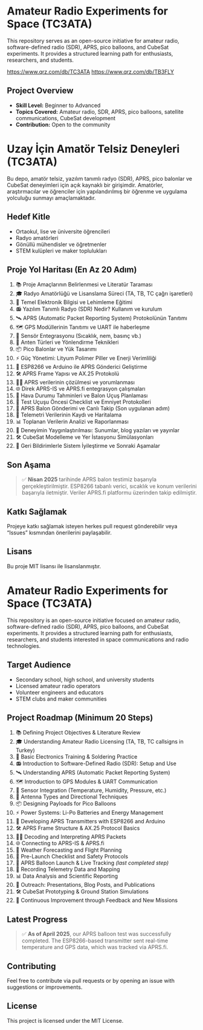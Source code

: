 # Amateur Radio Experiments for Space (TC3ATA)

This repository serves as an open-source initiative for amateur radio, software-defined radio (SDR), APRS, pico balloons, and CubeSat experiments. It provides a structured learning path for enthusiasts, researchers, and students.  

https://www.qrz.com/db/TC3ATA
https://www.qrz.com/db/TB3FLY

## Project Overview

- **Skill Level:** Beginner to Advanced  
- **Topics Covered:** Amateur radio, SDR, APRS, pico balloons, satellite communications, CubeSat development  
- **Contribution:** Open to the community  

# Uzay İçin Amatör Telsiz Deneyleri (TC3ATA)

Bu depo, amatör telsiz, yazılım tanımlı radyo (SDR), APRS, pico balonlar ve CubeSat deneyimleri için açık kaynaklı bir girişimdir. Amatörler, araştırmacılar ve öğrenciler için yapılandırılmış bir öğrenme ve uygulama yolculuğu sunmayı amaçlamaktadır.

## Hedef Kitle
- Ortaokul, lise ve üniversite öğrencileri
- Radyo amatörleri
- Gönüllü mühendisler ve öğretmenler
- STEM kulüpleri ve maker toplulukları

## Proje Yol Haritası (En Az 20 Adım)

1. 📚 Proje Amaçlarının Belirlenmesi ve Literatür Taraması  
2. 🎓 Radyo Amatörlüğü ve Lisanslama Süreci (TA, TB, TC çağrı işaretleri)  
3. 🔧 Temel Elektronik Bilgisi ve Lehimleme Eğitimi  
4. 📻 Yazılım Tanımlı Radyo (SDR) Nedir? Kullanım ve kurulum  
5. 🛰 APRS (Automatic Packet Reporting System) Protokolünün Tanıtımı  
6. 🗺 GPS Modüllerinin Tanıtımı ve UART ile haberleşme  
7. 🧪 Sensör Entegrasyonu (Sıcaklık, nem, basınç vb.)  
8. 📡 Anten Türleri ve Yönlendirme Teknikleri  
9. 📦 Pico Balonlar ve Yük Tasarımı  
10. ⚡ Güç Yönetimi: Lityum Polimer Piller ve Enerji Verimliliği  
11. 🧰 ESP8266 ve Arduino ile APRS Gönderici Geliştirme  
12. 🛠 APRS Frame Yapısı ve AX.25 Protokolü  
13. 🧑‍💻 APRS verilerinin çözülmesi ve yorumlanması  
14. 🌐 Direk APRS-IS ve APRS.fi entegrasyon çalışmaları  
15. 🧭 Hava Durumu Tahminleri ve Balon Uçuş Planlaması  
16. 🚀 Test Uçuşu Öncesi Checklist ve Emniyet Protokolleri  
17. 🌌 APRS Balon Gönderimi ve Canlı Takip (Son uygulanan adım)  
18. 🧾 Telemetri Verilerinin Kaydı ve Haritalama  
19. 📊 Toplanan Verilerin Analizi ve Raporlanması  
20. 🎤 Deneyimin Yaygınlaştırılması: Sunumlar, blog yazıları ve yayınlar  
21. 🛠 CubeSat Modelleme ve Yer İstasyonu Simülasyonları  
22. 🔄 Geri Bildirimlerle Sistem İyileştirme ve Sonraki Aşamalar

## Son Aşama

> ✅ **Nisan 2025** tarihinde APRS balon testimiz başarıyla gerçekleştirilmiştir. ESP8266 tabanlı verici, sıcaklık ve konum verilerini başarıyla iletmiştir. Veriler APRS.fi platformu üzerinden takip edilmiştir.

## Katkı Sağlamak
Projeye katkı sağlamak isteyen herkes pull request gönderebilir veya “Issues” kısmından önerilerini paylaşabilir.

## Lisans
Bu proje MIT lisansı ile lisanslanmıştır.



# Amateur Radio Experiments for Space (TC3ATA)

This repository is an open-source initiative focused on amateur radio, software-defined radio (SDR), APRS, pico balloons, and CubeSat experiments. It provides a structured learning path for enthusiasts, researchers, and students interested in space communications and radio technologies.

## Target Audience
- Secondary school, high school, and university students
- Licensed amateur radio operators
- Volunteer engineers and educators
- STEM clubs and maker communities

## Project Roadmap (Minimum 20 Steps)

1. 📚 Defining Project Objectives & Literature Review  
2. 🎓 Understanding Amateur Radio Licensing (TA, TB, TC callsigns in Turkey)  
3. 🔧 Basic Electronics Training & Soldering Practice  
4. 📻 Introduction to Software-Defined Radio (SDR): Setup and Use  
5. 🛰 Understanding APRS (Automatic Packet Reporting System)  
6. 🗺 Introduction to GPS Modules & UART Communication  
7. 🧪 Sensor Integration (Temperature, Humidity, Pressure, etc.)  
8. 📡 Antenna Types and Directional Techniques  
9. 📦 Designing Payloads for Pico Balloons  
10. ⚡ Power Systems: Li-Po Batteries and Energy Management  
11. 🧰 Developing APRS Transmitters with ESP8266 and Arduino  
12. 🛠 APRS Frame Structure & AX.25 Protocol Basics  
13. 🧑‍💻 Decoding and Interpreting APRS Packets  
14. 🌐 Connecting to APRS-IS & APRS.fi  
15. 🧭 Weather Forecasting and Flight Planning  
16. 🚀 Pre-Launch Checklist and Safety Protocols  
17. 🌌 APRS Balloon Launch & Live Tracking *(last completed step)*  
18. 🧾 Recording Telemetry Data and Mapping  
19. 📊 Data Analysis and Scientific Reporting  
20. 🎤 Outreach: Presentations, Blog Posts, and Publications  
21. 🛠 CubeSat Prototyping & Ground Station Simulations  
22. 🔄 Continuous Improvement through Feedback and New Missions

## Latest Progress

> ✅ **As of April 2025**, our APRS balloon test was successfully completed. The ESP8266-based transmitter sent real-time temperature and GPS data, which was tracked via APRS.fi.

## Contributing
Feel free to contribute via pull requests or by opening an issue with suggestions or improvements.

## License
This project is licensed under the MIT License.
